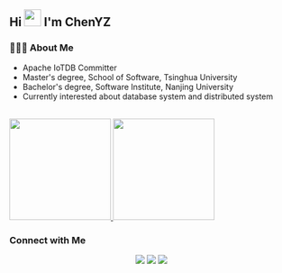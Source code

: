 ## Hi <img src="https://media.giphy.com/media/hvRJCLFzcasrR4ia7z/giphy.gif" width="30px"> I'm ChenYZ

<!--
**Cpaulyz/Cpaulyz** is a ✨ _special_ ✨ repository because its `README.md` (this file) appears on your GitHub profile.

Here are some ideas to get you started:

- 🔭 I’m currently working on ...
- 🌱 I’m currently learning ...
- 👯 I’m looking to collaborate on ...
- 🤔 I’m looking for help with ...
- 💬 Ask me about ...
- 📫 How to reach me: ...
- 😄 Pronouns: ...
- ⚡ Fun fact: ...
-->

### 👨🏻‍💻 About Me
-  Apache IoTDB Committer
-  Master's degree, School of Software, Tsinghua University
-  Bachelor's degree, Software Institute, Nanjing University
-  Currently interested about database system and distributed system

<br/>

<a href="https://github.com/cpaulyz">
  <img height="180em" src="https://github-readme-stats.vercel.app/api?username=Cpaulyz&theme=buefy&show_icons=true" />
  <img height="180em" src="https://github-readme-stats.vercel.app/api/top-langs/?username=cpaulyz&hide=TeX&theme=buefy&layout=compact" />
</a>


### Connect with Me

<p align="center">
<a href="https://cpaulyz.github.io/"><img src="https://img.shields.io/badge/Website-https://cpaulyz.github.io-blue?style=flat-square&logo=google-chrome"></a>
<a href="https://www.cnblogs.com/cpaulyz/"><img src="https://img.shields.io/badge/OldBlog(before2022)-https://www.cnblogs.com/cpaulyz-blue?style=flat-square&logo=GitBook"></a>
<a href="chen3yz@gmail.com"><img src="https://img.shields.io/badge/Email-chen3yz@gmail.com-blue?style=flat-square&logo=gmail"></a>
</p>
